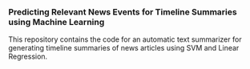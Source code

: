### Predicting Relevant News Events for Timeline Summaries using Machine Learning

This repository contains the code for an automatic text summarizer for generating timeline summaries of news articles using SVM and Linear Regression.
